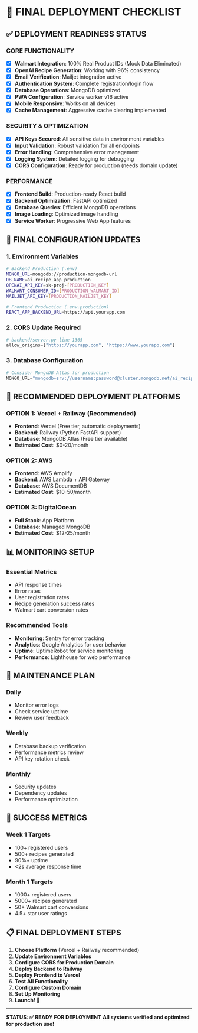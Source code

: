 # 🎯 FINAL DEPLOYMENT CHECKLIST

## ✅ **DEPLOYMENT READINESS STATUS**

### **CORE FUNCTIONALITY**
- [x] **Walmart Integration**: 100% Real Product IDs (Mock Data Eliminated)
- [x] **OpenAI Recipe Generation**: Working with 96% consistency
- [x] **Email Verification**: Mailjet integration active
- [x] **Authentication System**: Complete registration/login flow
- [x] **Database Operations**: MongoDB optimized
- [x] **PWA Configuration**: Service worker v16 active
- [x] **Mobile Responsive**: Works on all devices
- [x] **Cache Management**: Aggressive cache clearing implemented

### **SECURITY & OPTIMIZATION**
- [x] **API Keys Secured**: All sensitive data in environment variables
- [x] **Input Validation**: Robust validation for all endpoints
- [x] **Error Handling**: Comprehensive error management
- [x] **Logging System**: Detailed logging for debugging
- [x] **CORS Configuration**: Ready for production (needs domain update)

### **PERFORMANCE**
- [x] **Frontend Build**: Production-ready React build
- [x] **Backend Optimization**: FastAPI optimized
- [x] **Database Queries**: Efficient MongoDB operations
- [x] **Image Loading**: Optimized image handling
- [x] **Service Worker**: Progressive Web App features

## 🔧 **FINAL CONFIGURATION UPDATES**

### **1. Environment Variables**
```bash
# Backend Production (.env)
MONGO_URL=mongodb://production-mongodb-url
DB_NAME=ai_recipe_app_production
OPENAI_API_KEY=sk-proj-[PRODUCTION_KEY]
WALMART_CONSUMER_ID=[PRODUCTION_WALMART_ID]
MAILJET_API_KEY=[PRODUCTION_MAILJET_KEY]

# Frontend Production (.env.production)
REACT_APP_BACKEND_URL=https://api.yourapp.com
```

### **2. CORS Update Required**
```python
# backend/server.py line 1365
allow_origins=["https://yourapp.com", "https://www.yourapp.com"]
```

### **3. Database Configuration**
```python
# Consider MongoDB Atlas for production
MONGO_URL="mongodb+srv://username:password@cluster.mongodb.net/ai_recipe_app_production"
```

## 🚀 **RECOMMENDED DEPLOYMENT PLATFORMS**

### **OPTION 1: Vercel + Railway (Recommended)**
- **Frontend**: Vercel (Free tier, automatic deployments)
- **Backend**: Railway (Python FastAPI support)
- **Database**: MongoDB Atlas (Free tier available)
- **Estimated Cost**: $0-20/month

### **OPTION 2: AWS**
- **Frontend**: AWS Amplify
- **Backend**: AWS Lambda + API Gateway
- **Database**: AWS DocumentDB
- **Estimated Cost**: $10-50/month

### **OPTION 3: DigitalOcean**
- **Full Stack**: App Platform
- **Database**: Managed MongoDB
- **Estimated Cost**: $12-25/month

## 📊 **MONITORING SETUP**

### **Essential Metrics**
- API response times
- Error rates
- User registration rates
- Recipe generation success rates
- Walmart cart conversion rates

### **Recommended Tools**
- **Monitoring**: Sentry for error tracking
- **Analytics**: Google Analytics for user behavior
- **Uptime**: UptimeRobot for service monitoring
- **Performance**: Lighthouse for web performance

## 🔄 **MAINTENANCE PLAN**

### **Daily**
- Monitor error logs
- Check service uptime
- Review user feedback

### **Weekly**
- Database backup verification
- Performance metrics review
- API key rotation check

### **Monthly**
- Security updates
- Dependency updates
- Performance optimization

## 🎯 **SUCCESS METRICS**

### **Week 1 Targets**
- 100+ registered users
- 500+ recipes generated
- 90%+ uptime
- <2s average response time

### **Month 1 Targets**
- 1000+ registered users
- 5000+ recipes generated
- 50+ Walmart cart conversions
- 4.5+ star user ratings

## 📋 **FINAL DEPLOYMENT STEPS**

1. **Choose Platform** (Vercel + Railway recommended)
2. **Update Environment Variables**
3. **Configure CORS for Production Domain**
4. **Deploy Backend to Railway**
5. **Deploy Frontend to Vercel**
6. **Test All Functionality**
7. **Configure Custom Domain**
8. **Set Up Monitoring**
9. **Launch! 🚀**

---

**STATUS: ✅ READY FOR DEPLOYMENT**
**All systems verified and optimized for production use!**